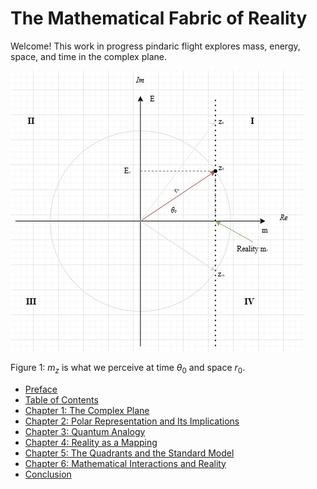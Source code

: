 # The Mathematical Fabric of Reality

Welcome! This work in progress pindaric flight explores mass, energy, space, and time in the complex plane.

![Complex Plane Illustration](./media/EMTS.jpg)

Figure 1: $m_z$ is what we perceive at time $\theta_0$ and space $r_0$. 

- [Preface](./PREFACE.md)
- [Table of Contents](./TOC.md)
- [Chapter 1: The Complex Plane](./CHAPTER1.md)
- [Chapter 2: Polar Representation and Its Implications](./CHAPTER2.md)
- [Chapter 3: Quantum Analogy](./CHAPTER3.md)
- [Chapter 4: Reality as a Mapping](./CHAPTER4.md)
- [Chapter 5: The Quadrants and the Standard Model](./CHAPTER5.md)
- [Chapter 6: Mathematical Interactions and Reality](./CHAPTER6.md)
- [Conclusion](./CONCLUSION.md)